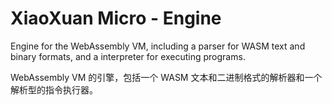 # XiaoXuan Micro - Engine

Engine for the WebAssembly VM, including a parser for WASM text and binary formats, and a interpreter for executing programs.

WebAssembly VM 的引擎，包括一个 WASM 文本和二进制格式的解析器和一个解析型的指令执行器。
